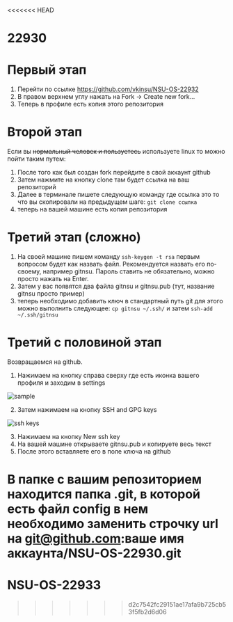 <<<<<<< HEAD
# 22930


# Первый этап

1. Перейти по ссылке https://github.com/vkinsu/NSU-OS-22932
2. В правом верхнем углу нажать на Fork -> Create new fork...
3. Теперь в профиле есть копия этого репозитория


# Второй этап
Если вы ~~нормальный человек и пользуетесь~~ используете linux то можно пойти таким путем:
1. После того как был создан fork перейдите в свой аккаунт github
2. Затем нажмите на кнопку clone там будет ссылка на ваш репозиторий
3. Далее в терминале пишете следующую команду где ссылка это то что вы скопировали на предыдущем шаге:
`git clone ссылка`
4. теперь на вашей машине есть копия репозитория 


# Третий этап (сложно)

1. На своей машине пишем команду `ssh-keygen -t rsa` первым вопросом будет как назвать файл. Рекомендуется назвать его по-своему, например gitnsu. Пароль ставить не обязательно, можно просто нажать на Enter.
2. Затем у вас появятся два файла gitnsu и gitnsu.pub (тут, название gitnsu просто пример)
3. теперь необходимо добавить ключ в стандартный путь git для этого можно выполнить следующее:
`cp gitnsu ~/.ssh/` и затем
`ssh-add ~/.ssh/gitnsu`


# Третий с половиной этап
Возвращаемся на github.

1. Нажимаем на кнопку справа сверху где есть иконка вашего профиля и заходим в settings
   
![sample](https://github.com/alexmihalyk23/NSU-OS-22930/assets/35634279/d32d8aff-f1b0-4c5d-8c13-91eb713f6e69)

2. Затем нажимаем на кнопку SSH and GPG keys 

![ssh keys](https://github.com/alexmihalyk23/NSU-OS-22930/assets/35634279/637d4072-bcd8-47c3-8a47-c3ea84177114)

3. Нажимаем на кнопку New ssh key
4. На вашей машине открываете gitnsu.pub и копируете весь текст
5. После этого вставляете его в поле ключа на github


В папке с вашим репозиторием находится папка .git, в которой есть файл config в нем необходимо заменить строчку url
на  git@github.com:ваше имя аккаунта/NSU-OS-22930.git
=======
# NSU-OS-22933
>>>>>>> d2c7542fc29151ae17afa9b725cb53f5fb2d6d06
